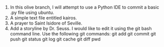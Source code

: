 1.  In this olive branch, I will attempt to use a Python IDE to commit a basic .py file using ubuntu.  
2.  A simple text file entitled kairos.
3.  A prayer to Saint Isidore of Seville.
4.  Add a storyline by Dr. Seuss.  I would like to edit it using the git bash command line. 
    Use the following git commands:
    git add
    git commit
    git push
    git status
    git log
    git cache
    git diff
    pwd
    
    
